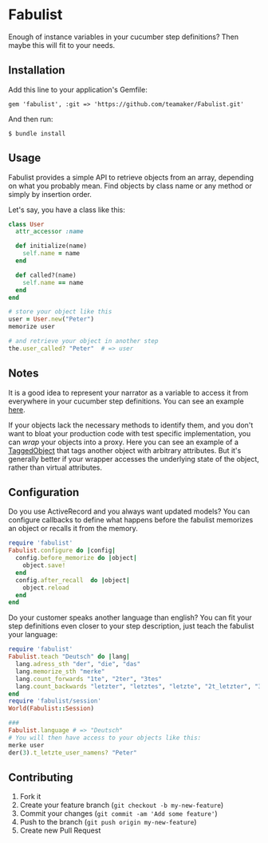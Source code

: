# Fabulist

Enough of instance variables in your cucumber step definitions? Then maybe this will fit to your needs.

## Installation

Add this line to your application's Gemfile:

    gem 'fabulist', :git => 'https://github.com/teamaker/Fabulist.git'

And then run:

    $ bundle install

## Usage

Fabulist provides a simple API to retrieve objects from an array, depending on what you probably mean. Find objects by class name or any method or simply by insertion order.

Let's say, you have a class like this:

```ruby
class User
  attr_accessor :name

  def initialize(name)
    self.name = name
  end

  def called?(name)
    self.name == name
  end
end

```


```ruby
# store your object like this
user = User.new("Peter")
memorize user

# and retrieve your object in another step
the.user_called? "Peter"  # => user
```

## Notes
It is a good idea to represent your narrator as a variable to access it from everywhere in your cucumber step definitions.
You can see an example [here](https://github.com/teamaker/Fabulist/blob/master/features/support/narrator.rb).

If your objects lack the necessary methods to identify them, and you don't want to bloat your production code with test specific implementation, you can *wrap* your objects into a proxy.
Here you can see an example of a [TaggedObject](https://github.com/teamaker/Fabulist/blob/master/features/support/tagged_object.rb) that tags another object with arbitrary attributes. But it's generally better if your wrapper accesses the underlying state of the object, rather than virtual attributes.
## Configuration
Do you use ActiveRecord and you always want updated models?
You can configure callbacks to define what happens before the fabulist memorizes an object or recalls it from the memory.

```ruby
require 'fabulist'
Fabulist.configure do |config|
  config.before_memorize do |object|
    object.save!
  end
  config.after_recall  do |object|
    object.reload
  end
end

```

Do your customer speaks another language than english?
You can fit your step definitions even closer to your step description, just teach the fabulist your language:

```ruby
require 'fabulist'
Fabulist.teach "Deutsch" do |lang|
  lang.adress_sth "der", "die", "das"
  lang.memorize_sth "merke"
  lang.count_forwards "1te", "2ter", "3tes"
  lang.count_backwards "letzter", "letztes", "letzte", "2t_letzter", "3t_letztes", "4t_letzte"
end
require 'fabulist/session'
World(Fabulist::Session)

###
Fabulist.language # => "Deutsch"
# You will then have access to your objects like this:
merke user
der(3).t_letzte_user_namens? "Peter"
```

## Contributing

1. Fork it
2. Create your feature branch (`git checkout -b my-new-feature`)
3. Commit your changes (`git commit -am 'Add some feature'`)
4. Push to the branch (`git push origin my-new-feature`)
5. Create new Pull Request
